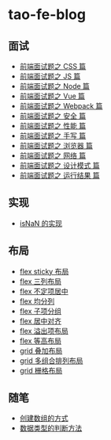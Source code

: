 # tao-fe-blog

## 面试
- [前端面试题之 CSS 篇]()
- [前端面试题之 JS 篇]()
- [前端面试题之 Node 篇]()
- [前端面试题之 Vue 篇]()
- [前端面试题之 Webpack 篇]()
- [前端面试题之 安全 篇]()
- [前端面试题之 性能 篇]()
- [前端面试题之 手写 篇]()
- [前端面试题之 浏览器 篇]()
- [前端面试题之 网络 篇]()
- [前端面试题之 设计模式 篇]()
- [前端面试题之 运行结果 篇]()

## 实现
- [isNaN 的实现]()

## 布局
- [flex sticky 布局]()
- [flex 三列布局]()
- [flex 不定项居中]()
- [flex 均分列]()
- [flex 子项分组]()
- [flex 居中对齐]()
- [flex 溢出项布局]()
- [flex 等高布局]()
- [grid 叠加布局]()
- [grid 多组合排列布局]()
- [grid 栅格布局]()

## 随笔
- [创建数组的方式]()
- [数据类型的判断方法]()
